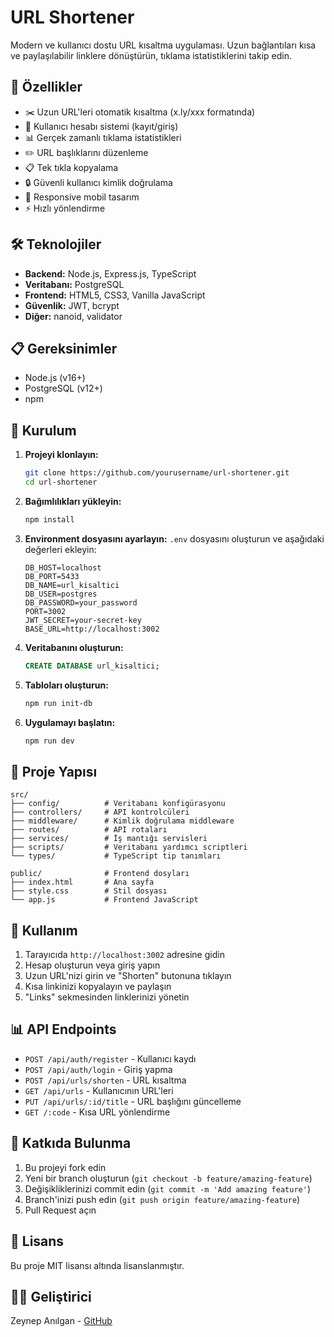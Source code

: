 # URL Shortener 

Modern ve kullanıcı dostu URL kısaltma uygulaması. Uzun bağlantıları kısa ve paylaşılabilir linklere dönüştürün, tıklama istatistiklerini takip edin.

## 🚀 Özellikler

- ✂️ Uzun URL'leri otomatik kısaltma (x.ly/xxx formatında)
- 👤 Kullanıcı hesabı sistemi (kayıt/giriş)
- 📊 Gerçek zamanlı tıklama istatistikleri
- ✏️ URL başlıklarını düzenleme
- 📋 Tek tıkla kopyalama
- 🔒 Güvenli kullanıcı kimlik doğrulama
- 📱 Responsive mobil tasarım
- ⚡ Hızlı yönlendirme

## 🛠️ Teknolojiler

- **Backend:** Node.js, Express.js, TypeScript
- **Veritabanı:** PostgreSQL
- **Frontend:** HTML5, CSS3, Vanilla JavaScript
- **Güvenlik:** JWT, bcrypt
- **Diğer:** nanoid, validator

## 📋 Gereksinimler

- Node.js (v16+)
- PostgreSQL (v12+)
- npm

## 🔧 Kurulum

1. **Projeyi klonlayın:**
   ```bash
   git clone https://github.com/yourusername/url-shortener.git
   cd url-shortener
   ```

2. **Bağımlılıkları yükleyin:**
   ```bash
   npm install
   ```

3. **Environment dosyasını ayarlayın:**
   `.env` dosyasını oluşturun ve aşağıdaki değerleri ekleyin:
   ```env
   DB_HOST=localhost
   DB_PORT=5433
   DB_NAME=url_kisaltici
   DB_USER=postgres
   DB_PASSWORD=your_password
   PORT=3002
   JWT_SECRET=your-secret-key
   BASE_URL=http://localhost:3002
   ```

4. **Veritabanını oluşturun:**
   ```sql
   CREATE DATABASE url_kisaltici;
   ```

5. **Tabloları oluşturun:**
   ```bash
   npm run init-db
   ```

6. **Uygulamayı başlatın:**
   ```bash
   npm run dev
   ```

## 📁 Proje Yapısı

```
src/
├── config/          # Veritabanı konfigürasyonu
├── controllers/     # API kontrolcüleri
├── middleware/      # Kimlik doğrulama middleware
├── routes/          # API rotaları
├── services/        # İş mantığı servisleri
├── scripts/         # Veritabanı yardımcı scriptleri
└── types/           # TypeScript tip tanımları

public/              # Frontend dosyları
├── index.html       # Ana sayfa
├── style.css        # Stil dosyası
└── app.js           # Frontend JavaScript
```

## 🚀 Kullanım

1. Tarayıcıda `http://localhost:3002` adresine gidin
2. Hesap oluşturun veya giriş yapın
3. Uzun URL'nizi girin ve "Shorten" butonuna tıklayın
4. Kısa linkinizi kopyalayın ve paylaşın
5. "Links" sekmesinden linklerinizi yönetin

## 📊 API Endpoints

- `POST /api/auth/register` - Kullanıcı kaydı
- `POST /api/auth/login` - Giriş yapma
- `POST /api/urls/shorten` - URL kısaltma
- `GET /api/urls` - Kullanıcının URL'leri
- `PUT /api/urls/:id/title` - URL başlığını güncelleme
- `GET /:code` - Kısa URL yönlendirme

## 🤝 Katkıda Bulunma

1. Bu projeyi fork edin
2. Yeni bir branch oluşturun (`git checkout -b feature/amazing-feature`)
3. Değişikliklerinizi commit edin (`git commit -m 'Add amazing feature'`)
4. Branch'inizi push edin (`git push origin feature/amazing-feature`)
5. Pull Request açın

## 📄 Lisans

Bu proje MIT lisansı altında lisanslanmıştır.

## 👨‍💻 Geliştirici

Zeynep Anılgan - [GitHub](https://github.com/yourusername)
